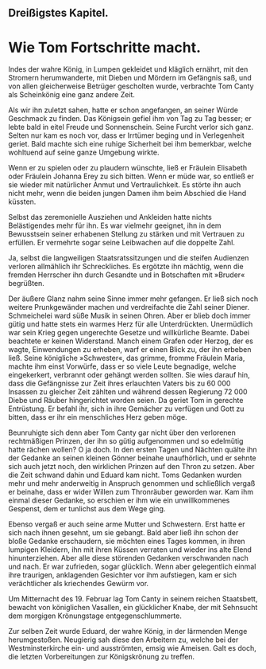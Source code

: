 
<h2>Dreißigstes Kapitel.</h2>

<h1>Wie Tom Fortschritte macht.</h1>

Indes der wahre König, in Lumpen gekleidet und kläglich ernährt,
mit den Stromern herumwanderte, mit Dieben und Mördern
im Gefängnis saß, und von allen gleicherweise Betrüger gescholten
wurde, verbrachte Tom Canty als Scheinkönig eine ganz andere Zeit.

Als wir ihn zuletzt sahen, hatte er schon angefangen, an seiner
Würde Geschmack zu finden. Das Königsein gefiel ihm von Tag zu
Tag besser; er lebte bald in eitel Freude und Sonnenschein. Seine
Furcht verlor sich ganz. Selten nur kam es noch vor, dass er Irrtümer
beging und in Verlegenheit geriet. Bald machte sich eine
ruhige Sicherheit bei ihm bemerkbar, welche wohltuend auf seine
ganze Umgebung wirkte.

Wenn er zu spielen oder zu plaudern wünschte, ließ er Fräulein
Elisabeth oder Fräulein Johanna Erey zu sich bitten. Wenn er müde
war, so entließ er sie wieder mit natürlicher Anmut und Vertraulichkeit.
Es störte ihn auch nicht mehr, wenn die beiden jungen Damen
ihm beim Abschied die Hand küssten.

Selbst das zeremonielle Ausziehen und Ankleiden hatte nichts Belästigendes
mehr für ihn. Es war vielmehr geeignet, ihn in dem Bewusstsein
seiner erhabenen Stellung zu stärken und mit Vertrauen
zu erfüllen. Er vermehrte sogar seine Leibwachen auf die doppelte
Zahl.

Ja, selbst die langweiligen Staatsratssitzungen und die steifen
Audienzen verloren allmählich ihr Schreckliches. Es ergötzte ihn
mächtig, wenn die fremden Herrscher ihn durch Gesandte und in Botschaften
mit »Bruder« begrüßten.

Der äußere Glanz nahm seine Sinne immer mehr gefangen.
Er ließ sich noch weitere Prunkgewänder machen und verdreifachte
die Zahl seiner Diener. Schmeichelei ward süße Musik in seinen
Ohren. Aber er blieb doch immer gütig und hatte stets ein warmes
Herz für alle Unterdrückten. Unermüdlich war sein Krieg gegen ungerechte
Gesetze und willkürliche Beamte. Dabei beachtete er keinen
Widerstand. Manch einem Grafen oder Herzog, der es wagte, Einwendungen
zu erheben, warf er einen Blick zu, der ihn erbeben ließ.
Seine königliche »Schwester«, das grimme, fromme Fräulein Maria,
machte ihm einst Vorwürfe, dass er so viele Leute begnadige, welche
eingekerkert, verbrannt oder gehängt werden sollten. Sie wies darauf
hin, dass die Gefängnisse zur Zeit ihres erlauchten Vaters bis zu
60&nbsp;000 Insassen zu gleicher Zeit zählten und während dessen Regierung
72&nbsp;000 Diebe und Räuber hingerichtet worden seien. Da
geriet Tom in gerechte Entrüstung. Er befahl ihr, sich in ihre Gemächer
zu verfügen und Gott zu bitten, dass er ihr ein menschliches
Herz geben möge.

Beunruhigte sich denn aber Tom Canty gar nicht über den verlorenen
rechtmäßigen Prinzen, der ihn so gütig aufgenommen und
so edelmütig hatte rächen wollen? O ja doch. In den ersten Tagen
und Nächten quälte ihn der Gedanke an seinen kleinen Gönner beinahe
unaufhörlich, und er sehnte sich auch jetzt noch, den wirklichen 
Prinzen auf den Thron zu setzen. Aber die Zeit schwand dahin und
Eduard kam nicht. Toms Gedanken wurden mehr und mehr anderweitig
in Anspruch genommen und schließlich vergaß er beinahe, dass
er wider Willen zum Thronräuber geworden war. Kam ihm einmal
dieser Gedanke, so erschien er ihm wie ein unwillkommenes Gespenst,
dem er tunlichst aus dem Wege ging.

Ebenso vergaß er auch seine arme Mutter und Schwestern. Erst
hatte er sich nach ihnen gesehnt, um sie gebangt. Bald aber ließ ihn
schon der bloße Gedanke erschaudern, sie möchten eines Tages
kommen, in ihren lumpigen Kleidern, ihn mit ihren Küssen verraten
und wieder ins alte Elend hinunterziehen. Aber alle diese störenden
Gedanken verschwanden nach und nach. Er war zufrieden, sogar
glücklich. Wenn aber gelegentlich einmal ihre traurigen, anklagenden
Gesichter vor ihm aufstiegen, kam er sich verächtlicher als kriechendes
Gewürm vor.

Um Mitternacht des 19. Februar lag Tom Canty in seinem
reichen Staatsbett, bewacht von königlichen Vasallen, ein glücklicher
Knabe, der mit Sehnsucht dem morgigen Krönungstage entgegenschlummerte.

Zur selben Zeit wurde Eduard, der wahre König, in der lärmenden
Menge herumgestoßen. Neugierig sah diese den Arbeitern zu, welche
bei der Westminsterkirche ein- und ausströmten, emsig wie Ameisen.
Galt es doch, die letzten Vorbereitungen zur Königskrönung zu
treffen.

